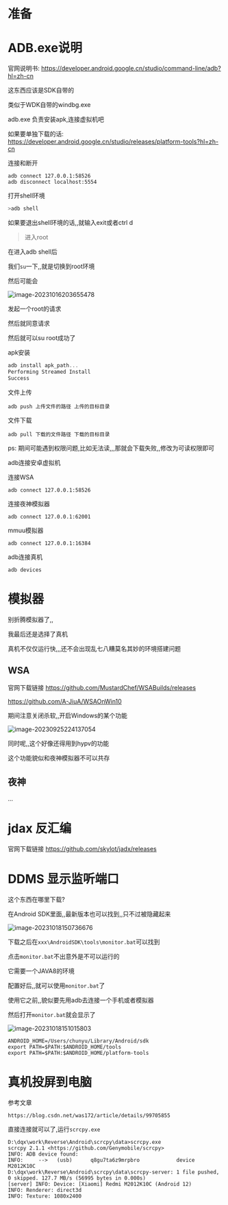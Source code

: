

# 准备





# ADB.exe说明

官网说明书: https://developer.android.google.cn/studio/command-line/adb?hl=zh-cn

这东西应该是SDK自带的

类似于WDK自带的windbg.exe

adb.exe 负责安装apk,连接虚拟机吧

如果要单独下载的话: https://developer.android.google.cn/studio/releases/platform-tools?hl=zh-cn



连接和断开

```
adb connect 127.0.0.1:58526
adb disconnect localhost:5554
```



打开shell环境

```c++
>adb shell
```

如果要退出shell环境的话,,就输入exit或者ctrl d





> 进入root

在进入adb shell后

我们`su`一下,,就是切换到root环境

然后可能会

![image-20231016203655478](img/image-20231016203655478.png)

发起一个root的请求

然后就同意请求

然后就可以su root成功了





apk安装 

```c++
adb install apk_path...
Performing Streamed Install
Success
```



文件上传

```
adb push 上传文件的路径 上传的目标目录
```

文件下载

```
adb pull 下载的文件路径 下载的目标目录
```

ps: 期间可能遇到权限问题,比如无法读,,,那就会下载失败,,修改为可读权限即可



adb连接安卓虚拟机

连接WSA

```
adb connect 127.0.0.1:58526
```



连接夜神模拟器

```
adb connect 127.0.0.1:62001
```



mmuu模拟器

```
adb connect 127.0.0.1:16384
```

adb连接真机

```
adb devices
```





# 模拟器

别折腾模拟器了,,

我最后还是选择了真机

真机不仅仅运行快,,,还不会出现乱七八糟莫名其妙的环境搭建问题



## WSA 

官网下载链接 https://github.com/MustardChef/WSABuilds/releases

https://github.com/A-JiuA/WSAOnWin10

期间注意关闭杀软,,开启Windows的某个功能



![image-20230925224137054](./img/image-20230925224137054.png)

同时呢,,这个好像还得用到hypv的功能

这个功能貌似和夜神模拟器不可以共存



## 夜神



...



# jdax 反汇编

官网下载链接 https://github.com/skylot/jadx/releases









# DDMS 显示监听端口

这个东西在哪里下载?

在Android SDK里面,,最新版本也可以找到,,只不过被隐藏起来

![image-20231018150736676](img/image-20231018150736676.png)



下载之后在`‪xxx\AndroidSDK\tools\monitor.bat`可以找到

点击`monitor.bat`不出意外是不可以运行的

它需要一个JAVA8的环境

配置好后,,就可以使用`monitor.bat`了

使用它之前,,貌似要先用adb去连接一个手机或者模拟器

然后打开`monitor.bat`就会显示了

![image-20231018151015803](img/image-20231018151015803.png)





```
ANDROID_HOME=/Users/chunyu/Library/Android/sdk
export PATH=$PATH:$ANDROID_HOME/tools
export PATH=$PATH:$ANDROID_HOME/platform-tools
```









# 真机投屏到电脑



参考文章

```
https://blog.csdn.net/was172/article/details/99705855
```



直接连接就可以了,运行`scrcpy.exe`

```
D:\dqx\work\Reverse\Android\scrcpy\data>scrcpy.exe
scrcpy 2.1.1 <https://github.com/Genymobile/scrcpy>
INFO: ADB device found:
INFO:     -->   (usb)      q8gu7ta6z9mrpbro            device  M2012K10C
D:\dqx\work\Reverse\Android\scrcpy\data\scrcpy-server: 1 file pushed, 0 skipped. 127.7 MB/s (56995 bytes in 0.000s)
[server] INFO: Device: [Xiaomi] Redmi M2012K10C (Android 12)
INFO: Renderer: direct3d
INFO: Texture: 1080x2400
```



